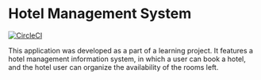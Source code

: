 # Hotel Management System

[![CircleCI](https://dl.circleci.com/status-badge/img/gh/DimK10/hotel-management-application/tree/main.svg?style=svg)](https://dl.circleci.com/status-badge/redirect/gh/DimK10/hotel-management-application/tree/main)

This application was developed as a part of a learning project.
It features a hotel management information system, in which a user can book a hotel, and the 
hotel user can organize the availability of the rooms left.   
